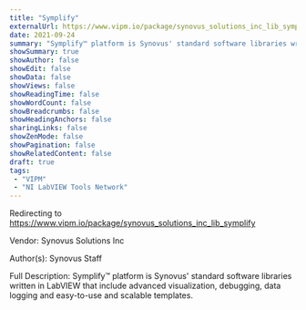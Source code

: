 ```yaml
---
title: "Symplify"
externalUrl: https://www.vipm.io/package/synovus_solutions_inc_lib_symplify
date: 2021-09-24
summary: "Symplify™ platform is Synovus' standard software libraries written in LabVIEW that include advanced visualization, debugging, data logging and easy-to-use and scalable templates."
showSummary: true
showAuthor: false
showEdit: false
showData: false
showViews: false
showReadingTime: false
showWordCount: false
showBreadcrumbs: false
showHeadingAnchors: false
sharingLinks: false
showZenMode: false
showPagination: false
showRelatedContent: false
draft: true
tags:
 - "VIPM"
 - "NI LabVIEW Tools Network"
---
```


Redirecting to https://www.vipm.io/package/synovus_solutions_inc_lib_symplify

Vendor: Synovus Solutions Inc

Author(s): Synovus Staff
 
Full Description:
Symplify™ platform is Synovus' standard software libraries written in LabVIEW that include advanced visualization, debugging, data logging and easy-to-use and scalable templates.
